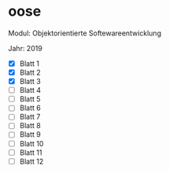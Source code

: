 # oose

Modul: Objektorientierte Softewareentwicklung

Jahr: 2019

+ [x] Blatt 1
+ [x] Blatt 2
+ [x] Blatt 3
+ [ ] Blatt 4
+ [ ] Blatt 5
+ [ ] Blatt 6
+ [ ] Blatt 7
+ [ ] Blatt 8
+ [ ] Blatt 9
+ [ ] Blatt 10
+ [ ] Blatt 11
+ [ ] Blatt 12
